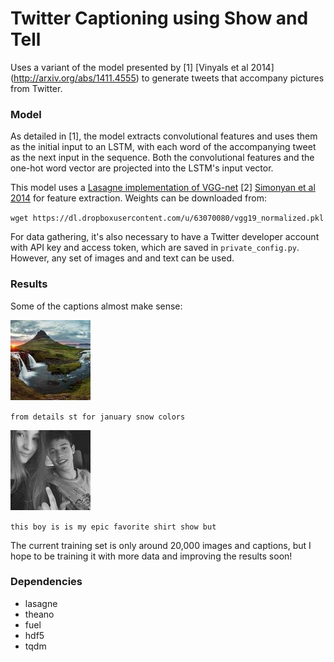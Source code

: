 # Twitter Captioning using Show and Tell
Uses a variant of the model presented by [1] [Vinyals et al 2014] (http://arxiv.org/abs/1411.4555) to generate tweets that accompany pictures from Twitter.

### Model

As detailed in [1], the model extracts convolutional features and uses them as the initial input to an LSTM, with each word of the accompanying tweet as the next input in the sequence. Both the convolutional features and the one-hot word vector are projected into the LSTM's input vector.

This model uses a [Lasagne implementation of VGG-net](https://github.com/Lasagne/Recipes/blob/master/examples/styletransfer/Art%20Style%20Transfer.ipynb) [2] [Simonyan et al 2014](http://arxiv.org/abs/1409.1556) for feature extraction. Weights can be downloaded from:

`wget https://dl.dropboxusercontent.com/u/63070080/vgg19_normalized.pkl`

For data gathering, it's also necessary to have a Twitter developer account with API key and access token, which are saved in `private_config.py`. However, any set of images and and text can be used.

### Results

Some of the captions almost make sense:

![image](output/ex_18.jpg)

`from details st for january snow colors`

![image](output/ex_8.jpg)

`this boy is is my epic favorite shirt show but`

The current training set is only around 20,000 images and captions, but I hope to be training it with more data and improving the results soon!

### Dependencies
- lasagne
- theano
- fuel
- hdf5
- tqdm
